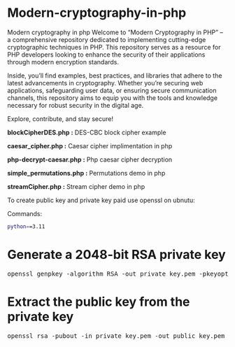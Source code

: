 # Modern-cryptography-in-php
Modern cryptography in php
Welcome to “Modern Cryptography in PHP” – a comprehensive repository dedicated to implementing cutting-edge cryptographic techniques in PHP. This repository serves as a resource for PHP developers looking to enhance the security of their applications through modern encryption standards.

Inside, you’ll find examples, best practices, and libraries that adhere to the latest advancements in cryptography. Whether you’re securing web applications, safeguarding user data, or ensuring secure communication channels, this repository aims to equip you with the tools and knowledge necessary for robust security in the digital age.

Explore, contribute, and stay secure!

**blockCipherDES.php :** DES-CBC block cipher example

**caesar_cipher.php :**  Caesar cipher implimentation in php

**php-decrypt-caesar.php :** Php caesar cipher decryption

**simple_permutations.php :** Permutations demo in php

**streamCipher.php :** Stream cipher demo in php


To create public key and private key paid use openssl on ubnutu:

Commands:

```bash
python==3.11
```

# Generate a 2048-bit RSA private key
<pre>
openssl genpkey -algorithm RSA -out private_key.pem -pkeyopt rsa_keygen_bits:2048
</pre>

# Extract the public key from the private key
<pre>openssl rsa -pubout -in private_key.pem -out public_key.pem</pre>
